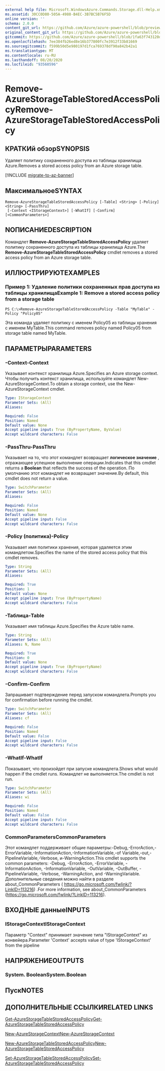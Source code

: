 ```yaml
---
external help file: Microsoft.WindowsAzure.Commands.Storage.dll-Help.xml
ms.assetid: 30CC0D80-505A-4988-B4EC-3B7BC5B76F5D
online version: ''
schema: 2.0.0
content_git_url: https://github.com/Azure/azure-powershell/blob/preview/src/Storage/Commands.Storage/help/Remove-AzureStorageTableStoredAccessPolicy.md
original_content_git_url: https://github.com/Azure/azure-powershell/blob/preview/src/Storage/Commands.Storage/help/Remove-AzureStorageTableStoredAccessPolicy.md
gitcommit: https://github.com/Azure/azure-powershell/blob/1fa63f743120d7a7cd6cbb28ee43cd0f4c654af9
ms.openlocfilehash: 7ee384fb26ed8e16b377800fc7e3912f33b81669
ms.sourcegitcommit: f599b50d5e980197d1fca769378df90a842b42a1
ms.translationtype: MT
ms.contentlocale: ru-RU
ms.lasthandoff: 08/20/2020
ms.locfileid: "93560596"
---
```

# <span data-ttu-id="19dcc-101">Remove-AzureStorageTableStoredAccessPolicy</span><span class="sxs-lookup"><span data-stu-id="19dcc-101">Remove-AzureStorageTableStoredAccessPolicy</span></span>

## <span data-ttu-id="19dcc-102">КРАТКИй обзор</span><span class="sxs-lookup"><span data-stu-id="19dcc-102">SYNOPSIS</span></span>
<span data-ttu-id="19dcc-103">Удаляет политику сохраненного доступа из таблицы хранилища Azure.</span><span class="sxs-lookup"><span data-stu-id="19dcc-103">Removes a stored access policy from an Azure storage table.</span></span>

[!INCLUDE [migrate-to-az-banner](../../includes/migrate-to-az-banner.md)]

## <span data-ttu-id="19dcc-104">Максимальное</span><span class="sxs-lookup"><span data-stu-id="19dcc-104">SYNTAX</span></span>

```
Remove-AzureStorageTableStoredAccessPolicy [-Table] <String> [-Policy] <String> [-PassThru]
 [-Context <IStorageContext>] [-WhatIf] [-Confirm] [<CommonParameters>]
```

## <span data-ttu-id="19dcc-105">NОПИСАНИЕ</span><span class="sxs-lookup"><span data-stu-id="19dcc-105">DESCRIPTION</span></span>
<span data-ttu-id="19dcc-106">Командлет **Remove-AzureStorageTableStoredAccessPolicy** удаляет политику сохраненного доступа из таблицы хранилища Azure.</span><span class="sxs-lookup"><span data-stu-id="19dcc-106">The **Remove-AzureStorageTableStoredAccessPolicy** cmdlet removes a stored access policy from an Azure storage table.</span></span>

## <span data-ttu-id="19dcc-107">ИЛЛЮСТРИРУЮТ</span><span class="sxs-lookup"><span data-stu-id="19dcc-107">EXAMPLES</span></span>

### <span data-ttu-id="19dcc-108">Пример 1: Удаление политики сохраненных прав доступа из таблицы хранилища</span><span class="sxs-lookup"><span data-stu-id="19dcc-108">Example 1: Remove a stored access policy from a storage table</span></span>
```
PS C:\>Remove-AzureStorageTableStoredAccessPolicy -Table "MyTable" -Policy "Policy05"
```

<span data-ttu-id="19dcc-109">Эта команда удаляет политику с именем Policy05 из таблицы хранения с именем MyTable.</span><span class="sxs-lookup"><span data-stu-id="19dcc-109">This command removes policy named Policy05 from storage table named MyTable.</span></span>

## <span data-ttu-id="19dcc-110">ПАРАМЕТРЫ</span><span class="sxs-lookup"><span data-stu-id="19dcc-110">PARAMETERS</span></span>

### <span data-ttu-id="19dcc-111">-Context</span><span class="sxs-lookup"><span data-stu-id="19dcc-111">-Context</span></span>
<span data-ttu-id="19dcc-112">Указывает контекст хранилища Azure.</span><span class="sxs-lookup"><span data-stu-id="19dcc-112">Specifies an Azure storage context.</span></span>
<span data-ttu-id="19dcc-113">Чтобы получить контекст хранилища, используйте командлет New-AzureStorageContext.</span><span class="sxs-lookup"><span data-stu-id="19dcc-113">To obtain a storage context, use the New-AzureStorageContext cmdlet.</span></span>

```yaml
Type: IStorageContext
Parameter Sets: (All)
Aliases: 

Required: False
Position: Named
Default value: None
Accept pipeline input: True (ByPropertyName, ByValue)
Accept wildcard characters: False
```

### <span data-ttu-id="19dcc-114">-PassThru</span><span class="sxs-lookup"><span data-stu-id="19dcc-114">-PassThru</span></span>
<span data-ttu-id="19dcc-115">Указывает на то, что этот командлет возвращает **логическое значение** , отражающее успешное выполнение операции.</span><span class="sxs-lookup"><span data-stu-id="19dcc-115">Indicates that this cmdlet returns a **Boolean** that reflects the success of the operation.</span></span>
<span data-ttu-id="19dcc-116">По умолчанию этот командлет не возвращает значение.</span><span class="sxs-lookup"><span data-stu-id="19dcc-116">By default, this cmdlet does not return a value.</span></span>

```yaml
Type: SwitchParameter
Parameter Sets: (All)
Aliases: 

Required: False
Position: Named
Default value: None
Accept pipeline input: False
Accept wildcard characters: False
```

### <span data-ttu-id="19dcc-117">-Policy (политика)</span><span class="sxs-lookup"><span data-stu-id="19dcc-117">-Policy</span></span>
<span data-ttu-id="19dcc-118">Указывает имя политики хранения, которая удаляется этим командлетом.</span><span class="sxs-lookup"><span data-stu-id="19dcc-118">Specifies the name of the stored access policy that this cmdlet removes.</span></span>

```yaml
Type: String
Parameter Sets: (All)
Aliases: 

Required: True
Position: 1
Default value: None
Accept pipeline input: True (ByPropertyName)
Accept wildcard characters: False
```

### <span data-ttu-id="19dcc-119">-Таблица</span><span class="sxs-lookup"><span data-stu-id="19dcc-119">-Table</span></span>
<span data-ttu-id="19dcc-120">Указывает имя таблицы Azure.</span><span class="sxs-lookup"><span data-stu-id="19dcc-120">Specifies the Azure table name.</span></span>

```yaml
Type: String
Parameter Sets: (All)
Aliases: N, Name

Required: True
Position: 0
Default value: None
Accept pipeline input: True (ByPropertyName)
Accept wildcard characters: False
```

### <span data-ttu-id="19dcc-121">-Confirm</span><span class="sxs-lookup"><span data-stu-id="19dcc-121">-Confirm</span></span>
<span data-ttu-id="19dcc-122">Запрашивает подтверждение перед запуском командлета.</span><span class="sxs-lookup"><span data-stu-id="19dcc-122">Prompts you for confirmation before running the cmdlet.</span></span>

```yaml
Type: SwitchParameter
Parameter Sets: (All)
Aliases: cf

Required: False
Position: Named
Default value: False
Accept pipeline input: False
Accept wildcard characters: False
```

### <span data-ttu-id="19dcc-123">-WhatIf</span><span class="sxs-lookup"><span data-stu-id="19dcc-123">-WhatIf</span></span>
<span data-ttu-id="19dcc-124">Показывает, что произойдет при запуске командлета.</span><span class="sxs-lookup"><span data-stu-id="19dcc-124">Shows what would happen if the cmdlet runs.</span></span>
<span data-ttu-id="19dcc-125">Командлет не выполняется.</span><span class="sxs-lookup"><span data-stu-id="19dcc-125">The cmdlet is not run.</span></span>

```yaml
Type: SwitchParameter
Parameter Sets: (All)
Aliases: wi

Required: False
Position: Named
Default value: False
Accept pipeline input: False
Accept wildcard characters: False
```

### <span data-ttu-id="19dcc-126">CommonParameters</span><span class="sxs-lookup"><span data-stu-id="19dcc-126">CommonParameters</span></span>
<span data-ttu-id="19dcc-127">Этот командлет поддерживает общие параметры:-Debug,-ErrorAction,-ErrorVariable,-InformationAction,-InformationVariable,-of Variable,-out,-PipelineVariable,-Verbose, и-WarningAction.</span><span class="sxs-lookup"><span data-stu-id="19dcc-127">This cmdlet supports the common parameters: -Debug, -ErrorAction, -ErrorVariable, -InformationAction, -InformationVariable, -OutVariable, -OutBuffer, -PipelineVariable, -Verbose, -WarningAction, and -WarningVariable.</span></span> <span data-ttu-id="19dcc-128">Дополнительные сведения можно найти в разделе about_CommonParameters ( https://go.microsoft.com/fwlink/?LinkID=113216) .</span><span class="sxs-lookup"><span data-stu-id="19dcc-128">For more information, see about_CommonParameters (https://go.microsoft.com/fwlink/?LinkID=113216).</span></span>

## <span data-ttu-id="19dcc-129">ВХОДНЫЕ данные</span><span class="sxs-lookup"><span data-stu-id="19dcc-129">INPUTS</span></span>

### <span data-ttu-id="19dcc-130">IStorageContext</span><span class="sxs-lookup"><span data-stu-id="19dcc-130">IStorageContext</span></span>

<span data-ttu-id="19dcc-131">Параметр "Context" принимает значение типа "IStorageContext" из конвейера.</span><span class="sxs-lookup"><span data-stu-id="19dcc-131">Parameter 'Context' accepts value of type 'IStorageContext' from the pipeline</span></span>

## <span data-ttu-id="19dcc-132">НАПРЯЖЕНИЕ</span><span class="sxs-lookup"><span data-stu-id="19dcc-132">OUTPUTS</span></span>

### <span data-ttu-id="19dcc-133">System. Boolean</span><span class="sxs-lookup"><span data-stu-id="19dcc-133">System.Boolean</span></span>

## <span data-ttu-id="19dcc-134">Пуск</span><span class="sxs-lookup"><span data-stu-id="19dcc-134">NOTES</span></span>

## <span data-ttu-id="19dcc-135">ДОПОЛНИТЕЛЬНЫЕ ССЫЛКИ</span><span class="sxs-lookup"><span data-stu-id="19dcc-135">RELATED LINKS</span></span>

[<span data-ttu-id="19dcc-136">Get-AzureStorageTableStoredAccessPolicy</span><span class="sxs-lookup"><span data-stu-id="19dcc-136">Get-AzureStorageTableStoredAccessPolicy</span></span>](./Get-AzureStorageTableStoredAccessPolicy.md)

[<span data-ttu-id="19dcc-137">New-AzureStorageContext</span><span class="sxs-lookup"><span data-stu-id="19dcc-137">New-AzureStorageContext</span></span>](./New-AzureStorageContext.md)

[<span data-ttu-id="19dcc-138">New-AzureStorageTableStoredAccessPolicy</span><span class="sxs-lookup"><span data-stu-id="19dcc-138">New-AzureStorageTableStoredAccessPolicy</span></span>](./New-AzureStorageTableStoredAccessPolicy.md)

[<span data-ttu-id="19dcc-139">Set-AzureStorageTableStoredAccessPolicy</span><span class="sxs-lookup"><span data-stu-id="19dcc-139">Set-AzureStorageTableStoredAccessPolicy</span></span>](./Set-AzureStorageTableStoredAccessPolicy.md)
